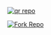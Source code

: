 <a href='https://president-md-qr-generater-b83598fb3345.herokuapp.com/' target="_blank"><img alt='qr repo' src='https://img.shields.io/badge/Scan Qr code 1-green?style=for-the-badge&logo=openv&logoColor=white'/></a>

<a href='https://president-md-ofc.vercel.app/' target="_blank"><img alt='Fork Repo' src='https://img.shields.io/badge/President-Md-Ofc-Website-black?style=for-the-badge&logo=git&logoColor=white'/></a>

